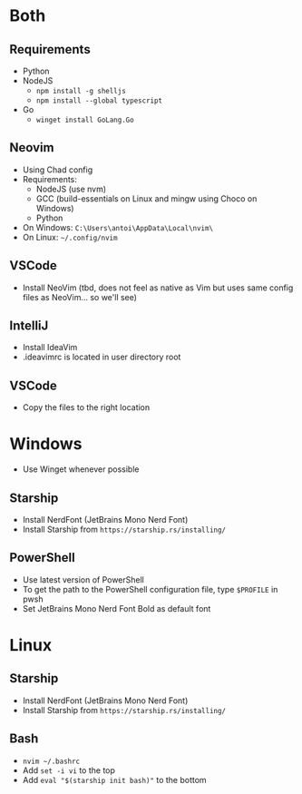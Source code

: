 # Both
## Requirements
- Python
- NodeJS
  - `npm install -g shelljs`
  - `npm install --global typescript`
- Go
  - `winget install GoLang.Go`

## Neovim
- Using Chad config
- Requirements:
  - NodeJS (use nvm)
  - GCC (build-essentials on Linux and mingw using Choco on Windows)
  - Python
- On Windows: `C:\Users\antoi\AppData\Local\nvim\`
- On Linux: `~/.config/nvim` 
## VSCode
- Install NeoVim (tbd, does not feel as native as Vim but uses same config files as NeoVim... so we'll see)
## IntelliJ
- Install IdeaVim
- .ideavimrc is located in user directory root
## VSCode
- Copy the files to the right location

# Windows
- Use Winget whenever possible
## Starship
- Install NerdFont (JetBrains Mono Nerd Font)
- Install Starship from `https://starship.rs/installing/`
## PowerShell
- Use latest version of PowerShell
- To get the path to the PowerShell configuration file, type `$PROFILE` in pwsh
- Set JetBrains Mono Nerd Font Bold as default font

# Linux
## Starship
- Install NerdFont (JetBrains Mono Nerd Font)
- Install Starship from `https://starship.rs/installing/`
## Bash
- `nvim ~/.bashrc`
- Add `set -i vi` to the top 
- Add `eval "$(starship init bash)"` to the bottom